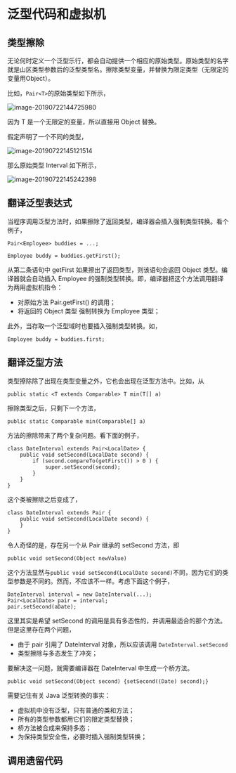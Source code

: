 # 泛型代码和虚拟机

## 类型擦除

无论何时定义一个泛型乐行，都会自动提供一个相应的原始类型。原始类型的名字就是山区类型参数后的泛型类型名。擦除类型变量，并替换为限定类型（无限定的变量用Object）。

比如，`Pair<T>`的原始类型如下所示，

![image-20190722144725980](/Users/pengyuyan/Documents/Android-Learning-Material/Java/泛型程序设计/images/image-20190722144725980.png)

因为 T 是一个无限定的变量，所以直接用 Object 替换。



假定声明了一个不同的类型，

![image-20190722145121514](/Users/pengyuyan/Documents/Android-Learning-Material/Java/泛型程序设计/images/image-20190722145121514.png)

那么原始类型 Interval 如下所示，

![image-20190722145242398](/Users/pengyuyan/Documents/Android-Learning-Material/Java/泛型程序设计/images/image-20190722145242398.png)



## 翻译泛型表达式

当程序调用泛型方法时，如果擦除了返回类型，编译器会插入强制类型转换。看个例子，

`Pair<Employee> buddies = ...;`

`Employee buddy = buddies.getFirst();`

从第二条语句中 getFirst 如果擦出了返回类型，则该语句会返回 Object 类型。编译器就会自动插入 Employee 的强制类型转换。即，编译器把这个方法调用翻译为两用虚拟机指令：

- 对原始方法 Pair.getFirst() 的调用；
- 将返回的 Object 类型 强制转换为 Employee 类型；

此外，当存取一个泛型域时也要插入强制类型转换。如，

`Employee buddy = buddies.first;`



## 翻译泛型方法

类型擦除除了出现在类型变量之外，它也会出现在泛型方法中。比如，从 

`public static <T extends Comparable> T min(T[] a)`

擦除类型之后，只剩下一个方法，

`public static Comparable min(Comparable[] a)`

方法的擦除带来了两个复杂问题。看下面的例子，

```class DateInterval extends Pair<LocalDate> {
class DateInterval extends Pair<LocalDate> {
    public void setSecond(LocalDate second) {
        if (second.compareTo(getFirst()) > 0 ) {
            super.setSecond(second);
        }
    }
}
```

这个类被擦除之后变成了，

```
class DateInterval extends Pair {
    public void setSecond(LocalDate second) {
    }
}
```

令人奇怪的是，存在另一个从 Pair 继承的 setSecond 方法，即

`public void setSecond(Object newValue)`

这个方法显然与`public void setSecond(LocalDate second)`不同，因为它们的类型参数是不同的。然而，不应该不一样。考虑下面这个例子，

```
DateInterval interval = new DateInterval(...);
Pair<LocalDate> pair = interval;
pair.setSecond(aDate);
```

这里其实是希望 setSecond 的调用是具有多态性的，并调用最适合的那个方法。但是这里存在两个问题，

- 由于 pair 引用了 DateInterval 对象，所以应该调用 `DateInterval.setSecond`
- 类型擦除与多态发生了冲突；

要解决这一问题，就需要编译器在 DateInterval 中生成一个桥方法。

`public void setSecond(Object second) {setSecond((Date) second);}`



需要记住有关 Java 泛型转换的事实：

- 虚拟机中没有泛型，只有普通的类和方法；
- 所有的类型参数都用它们的限定类型替换；
- 桥方法被合成来保持多态；
- 为保持类型安全性，必要时插入强制类型转换；



## 调用遗留代码

